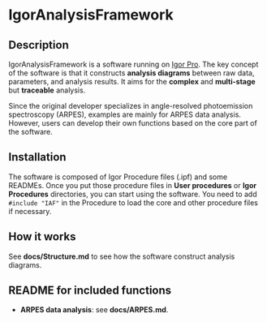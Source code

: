 # IgorAnalysisFramework

## Description

IgorAnalysisFramework is a software running on [Igor Pro](https://www.wavemetrics.com/).
The key concept of the software is that it constructs **analysis diagrams** between raw data, parameters, and analysis results.
It aims for the **complex** and **multi-stage** but **traceable** analysis.

Since the original developer specializes in angle-resolved photoemission spectroscopy (ARPES), examples are mainly for ARPES data analysis.
However, users can develop their own functions based on the core part of the software.

## Installation

The software is composed of Igor Procedure files (.ipf) and some READMEs.
Once you put those procedure files in **User procedures** or **Igor Procedures** directories, you can start using the software.
You need to add ```#include "IAF"``` in the Procedure to load the core and other procedure files if necessary.

## How it works

See **docs/Structure.md** to see how the software construct analysis diagrams.

## README for included functions

- **ARPES data analysis**: see **docs/ARPES.md**.